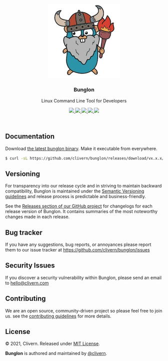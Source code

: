 <p align="center">
    <img src="/assets/logo.png" width="230" />
    <h3 align="center">Bunglon</h3>
    <p align="center">Linux Command Line Tool for Developers</p>
    <p align="center">
        <a href="https://github.com/Clivern/Bunglon/actions/workflows/build.yml">
            <img src="https://github.com/Clivern/Bunglon/actions/workflows/build.yml/badge.svg">
        </a>
        <a href="https://github.com/Clivern/Bunglon/actions/workflows/release.yml">
            <img src="https://github.com/Clivern/Bunglon/actions/workflows/release.yml/badge.svg">
        </a>
        <a href="https://github.com/Clivern/Bunglon/releases">
            <img src="https://img.shields.io/badge/Version-0.0.1-red.svg">
        </a>
        <a href="https://goreportcard.com/report/github.com/Clivern/Bunglon">
            <img src="https://goreportcard.com/badge/github.com/Clivern/Bunglon?v=0.0.1">
        </a>
        <a href="https://github.com/Clivern/Bunglon/blob/main/LICENSE">
            <img src="https://img.shields.io/badge/LICENSE-MIT-orange.svg">
        </a>
    </p>
</p>
<br/>


## Documentation

Download [the latest bunglon binary](https://github.com/clivern/bunglon/releases). Make it executable from everywhere.

```bash
$ curl -sL https://github.com/clivern/bunglon/releases/download/vx.x.x/bunglon_x.x.x_OS.tar.gz | tar xz
```


## Versioning

For transparency into our release cycle and in striving to maintain backward compatibility, Bunglon is maintained under the [Semantic Versioning guidelines](https://semver.org/) and release process is predictable and business-friendly.

See the [Releases section of our GitHub project](https://github.com/clivern/bunglon/releases) for changelogs for each release version of Bunglon. It contains summaries of the most noteworthy changes made in each release.


## Bug tracker

If you have any suggestions, bug reports, or annoyances please report them to our issue tracker at https://github.com/clivern/bunglon/issues


## Security Issues

If you discover a security vulnerability within Bunglon, please send an email to [hello@clivern.com](mailto:hello@clivern.com)


## Contributing

We are an open source, community-driven project so please feel free to join us. see the [contributing guidelines](CONTRIBUTING.md) for more details.


## License

© 2021, Clivern. Released under [MIT License](https://opensource.org/licenses/mit-license.php).

**Bunglon** is authored and maintained by [@clivern](http://github.com/clivern).
